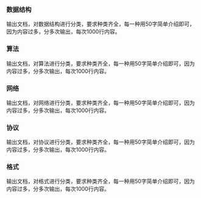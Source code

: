 ### 数据结构
输出文档，对数据结构进行分类，要求种类齐全，每一种用50字简单介绍即可，因为内容过多，分多次输出，每次1000行内容。
### 算法
输出文档，对算法进行分类，要求种类齐全，每一种用50字简单介绍即可，因为内容过多，分多次输出，每次1000行内容。
### 网络
输出文档，对网络进行分类，要求种类齐全，每一种用50字简单介绍即可，因为内容过多，分多次输出，每次1000行内容。
### 协议
输出文档，对协议进行分类，要求种类齐全，每一种用50字简单介绍即可，因为内容过多，分多次输出，每次1000行内容。
### 格式
输出文档，对格式进行分类，要求种类齐全，每一种用50字简单介绍即可，因为内容过多，分多次输出，每次1000行内容。